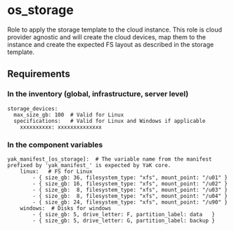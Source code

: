 # os_storage

Role to apply the storage template to the cloud instance.
This role is cloud provider agnostic and will create the cloud devices, map them to the
instance and create the expected FS layout as described in the storage template.

## Requirements

### In the inventory (global, infrastructure, server level)

```
storage_devices:
  max_size_gb: 100  # Valid for Linux
  specifications:   # Valid for Linux and Windows if applicable
    xxxxxxxxxx: xxxxxxxxxxxxxx
```

### In the component variables

```
yak_manifest_[os_storage]:  # The variable name from the manifest prefixed by 'yak_manifest_' is expected by YaK core.
    linux:   # FS for Linux
        - { size_gb: 36, filesystem_type: "xfs", mount_point: "/u01" }
        - { size_gb: 16, filesystem_type: "xfs", mount_point: "/u02" }
        - { size_gb:  8, filesystem_type: "xfs", mount_point: "/u03" }
        - { size_gb:  8, filesystem_type: "xfs", mount_point: "/u04" }
        - { size_gb: 24, filesystem_type: "xfs", mount_point: "/u90" }
    windows:  # Disks for windows
        - { size_gb: 5, drive_letter: F, partition_label: data   }
        - { size_gb: 5, drive_letter: G, partition_label: backup }
```
